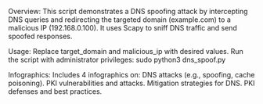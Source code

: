 Overview: 
This script demonstrates a DNS spoofing attack by intercepting DNS queries and redirecting the targeted domain (example.com) to a malicious IP (192.168.0.100). It uses Scapy to sniff DNS traffic and send spoofed responses.

Usage: 
Replace target_domain and malicious_ip with desired values.
Run the script with administrator privileges:
sudo python3 dns_spoof.py 

Infographics: 
Includes 4 infographics on:
DNS attacks (e.g., spoofing, cache poisoning).
PKI vulnerabilities and attacks.
Mitigation strategies for DNS.
PKI defenses and best practices.

